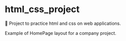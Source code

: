 # html_css_project
:triangular_ruler: Project to practice html and css on web applications.

Example of HomePage layout for a company project. 
